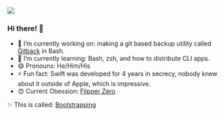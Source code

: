 <a href="https://img.shields.io/badge/%F0%9F%90%ACFlipper%20Name-Sputnik-orange"><img src="https://img.shields.io/badge/%F0%9F%90%ACFlipper%20Name-Sputnik-orange"></a>

### Hi there! 👋
- 🔭 I’m currently working on: making a git based backup utility called [Gitback](https://github.com/N-coder82/gitback) in Bash.
- 🌱 I’m currently learning: Bash, zsh, and how to distribute CLI apps.
- 😄 Pronouns: He/Him/His
- ⚡ Fun fact: Swift was developed for 4 years in secrecy, nobody knew about it outside of Apple, which is impressive.
- 😍 Current Obession: [Flipper Zero](https://flipperzero.one)

✨ This is called: [Bootstrapping](https://en.wikipedia.org/wiki/Bootstrapping_(compilers))
